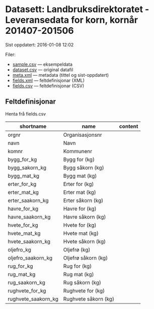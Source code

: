 # Datasett: Landbruksdirektoratet - Leveransedata for korn, kornår 201407-201506
 Sist oppdatert: 2016-01-08 12:02

 Filer:
 - [sample.csv](sample.csv) — eksempeldata
 - [dataset.csv](dataset.csv) — original datafil
 - [meta.xml](meta.xml) — metadata (tittel og sist-oppdatert)
 - [fields.xml](fields.xml) — feltdefinisjonar (XML)
 - [fields.csv](fields.csv) — feltdefinisjonar (CSV)


## Feltdefinisjonar
Henta frå fields.csv

| shortname | name | content |
| --- | --- | --- |
| orgnr | Organisasjonsnr |  |
| navn | Navn |  |
| komnr | Kommunenr |  |
| bygg_for_kg | Bygg for (kg) |  |
| bygg_sakorn_kg | Bygg såkorn (kg) |  |
| bygg_mat_kg | Bygg mat (kg) |  |
| erter_for_kg | Erter for (kg) |  |
| erter_mat_kg | Erter mat (kg) |  |
| erter_saakorn_kg | Erter såkorn (kg) |  |
| havre_for_kg | Havre for (kg) |  |
| havre_saakorn_kg | Havre såkorn (kg) |  |
| hvete_for_kg | Hvete for (kg) |  |
| hvete_mat_kg | Hvete mat (kg) |  |
| hvete_saakorn_kg | Hvete såkorn (kg) |  |
| oljefro_kg | Oljefrø (kg) |  |
| oljefro_saakorn_kg | Oljefrø såkorn (kg) |  |
| rug_for_kg | Rug for (kg) |  |
| rug_mat_kg | Rug mat (kg) |  |
| rug_saakorn_kg | Rug såkorn (kg) |  |
| rughvete_for_kg | Rughvete for (kg) |  |
| rughvete_saakorn_kg | Rughvete såkorn (kg) |  |
